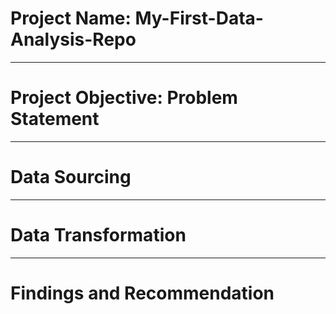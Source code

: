 # Project Name: My-First-Data-Analysis-Repo

----
# Project Objective: Problem Statement



----
# Data Sourcing



----
# Data Transformation



----
# Findings and Recommendation
